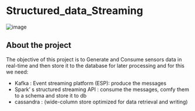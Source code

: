 # Structured_data_Streaming 

![image](https://github.com/00VALAK00/Structured_data_streaming/assets/117487025/ab1e40d0-f99e-43c3-91a8-01ddcaf2e46a)

## About the project
The objective of this project is to Generate and Consume sensors data in real-time and then store it to the database for later processing and for this we need:
- Kafka : Event streaming platform (ESP): produce the messages 
- Spark’ s structured streaming API : consume the messages, comfy them to a schema and store it to db
- cassandra : (wide-column store optimized for data retrieval and writing)
